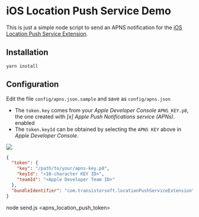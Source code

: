 # iOS Location Push Service Demo

This is just a simple node script to send an APNS notification for the [iOS Location Push Service Extension](https://developer.apple.com/documentation/corelocation/creating_a_location_push_service_extension?language=objc).

## Installation

```
yarn install

```

## Configuration

Edit the file `config/apns.json.sample` and save as `config/apns.json`

- The `token.key` comes from your *Apple Developer Console* `APNS_KEY.p8`, the one created with *[x] Apple Push Notifications service (APNs)*. enabled
- The `token.keyId` can be obtained by selecting the `APNS KEY` above in *Apple Developer Console*. 

![](https://dl.dropboxusercontent.com/MNtdrZsutjJwl1nn?dl=1)

```json
{
  "token": {
    "key": "/path/to/your/apns-key.p8",
    "keyId": "<10-character KEY ID>",
    "teamId": "<Apple Developer Team ID>"
  },
  "bundleIdentifier": "com.transistorsoft.locationPushServiceExtension"
}
```


node send.js <apns_location_push_token>
```



